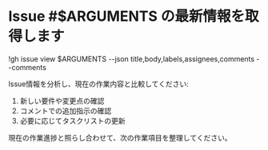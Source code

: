 # Issue #$ARGUMENTS の最新情報を取得します

!gh issue view $ARGUMENTS --json title,body,labels,assignees,comments --comments

Issue情報を分析し、現在の作業内容と比較してください:
1. 新しい要件や変更点の確認
2. コメントでの追加指示の確認
3. 必要に応じてタスクリストの更新

現在の作業進捗と照らし合わせて、次の作業項目を整理してください。